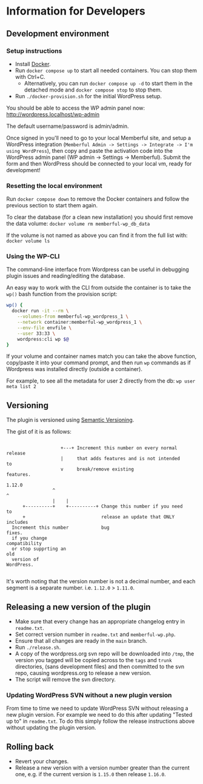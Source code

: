# Information for Developers

## Development environment

### Setup instructions

- Install [Docker](https://www.docker.com/get-started).
- Run `docker compose up` to start all needed containers. You can stop them with Ctrl+C.
  - Alternatively, you can run `docker compose up -d` to start them in the detached mode and `docker compose stop` to stop them.
- Run `./docker-provision.sh` for the initial WordPress setup.

You should be able to access the WP admin panel now: http://wordpress.localhost/wp-admin

The default username/password is admin/admin.

Once signed in you'll need to go to your local Memberful site, and setup a WordPress integration
(`Memberful Admin -> Settings -> Integrate -> I'm using WordPress`), then copy and paste the activation
code into the WordPress admin panel (WP admin -> Settings -> Memberful). Submit the form and then
WordPress should be connected to your local vm, ready for development!

### Resetting the local environment

Run `docker compose down` to remove the Docker containers and follow the previous section to start them again.

To clear the database (for a clean new installation) you should first remove the data volume:
`docker volume rm memberful-wp_db_data`

If the volume is not named as above you can find it from the full list with:
`docker volume ls`

### Using the WP-CLI

The command-line interface from Wordpress can be useful in debugging plugin issues and reading/editing the database.

An easy way to work with the CLI from outside the container is to take the `wp()` bash function from the provision script:
```bash
wp() {
  docker run -it --rm \
    --volumes-from memberful-wp_wordpress_1 \
    --network container:memberful-wp_wordpress_1 \
    --env-file envfile \
    --user 33:33 \
    wordpress:cli wp $@
}
```

If your volume and container names match you can take the above function, copy/paste it into your command prompt, and then run `wp` commands as if Wordpress was installed directly (outside a container).

For example, to see all the metadata for user 2 directly from the db:
`wp user meta list 2`


## Versioning

The plugin is versioned using [Semantic Versioning](http://semver.org).

The gist of it is as follows:

```
                                                                        
                    +---+ Increment this number on every normal release 
                    |     that adds features and is not intended to     
                    v     break/remove existing features.               
                 1.12.0                                                 
                 ^    ^                                                 
                 |    |                                                 
      +----------+    +----------+ Change this number if you need to    
      +                            release an update that ONLY includes 
  Increment this number            bug fixes.                           
  if you change compatibility                                           
  or stop supprting an old                                              
  version of WordPress.                                                 
                                                                        
```

It's worth noting that the version number is not a decimal number, and each
segment is a separate number. i.e. `1.12.0` > `1.11.0`.

## Releasing a new version of the plugin

* Make sure that every change has an appropriate changelog entry in `readme.txt`.
* Set correct version number in `readme.txt` and `memberful-wp.php`.
* Ensure that all changes are ready in the `main` branch.
* Run `./release.sh`.
* A copy of the wordpress.org svn repo will be downloaded into `/tmp`, the
  version you tagged will be copied across to the `tags` and `trunk`
  directories, (sans development files) and then committed to the svn repo,
  causing wordpress.org to release a new version.
* The script will remove the svn directory.

### Updating WordPress SVN without a new plugin version

From time to time we need to update WordPress SVN without releasing a new plugin
version. For example we need to do this after updating "Tested up to" in
`readme.txt`. To do this simply follow the release instructions above without
updating the plugin version.

## Rolling back

* Revert your changes.
* Release a new version with a version number greater than the current one, e.g. if the current version is `1.15.0` then release `1.16.0`.
